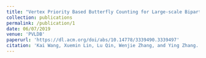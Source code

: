 ```yaml
---
title: "Vertex Priority Based Butterfly Counting for Large-scale Bipartite Networks"
collection: publications
permalink: /publication/1
date: 06/07/2019
venue: 'PVLDB'
paperurl: 'https://dl.acm.org/doi/abs/10.14778/3339490.3339497'
citation: 'Kai Wang, Xuemin Lin, Lu Qin, Wenjie Zhang, and Ying Zhang. 2019. Vertex priority based butterfly counting for large-scale bipartite networks. Proc. VLDB Endow. 12, 10 (June 2019), 1139–1152. DOI:https://doi.org/10.14778/3339490.3339497'
---
```

